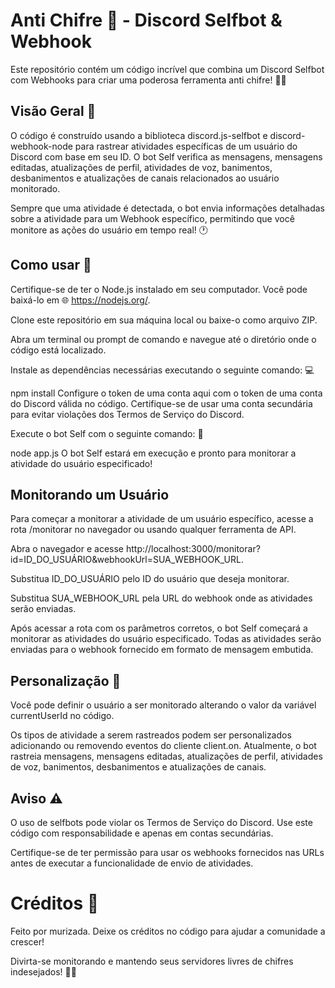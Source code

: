# Anti Chifre 🐂 - Discord Selfbot & Webhook

Este repositório contém um código incrível que combina um Discord Selfbot com Webhooks para criar uma poderosa ferramenta anti chifre! 🚫🐂

## Visão Geral 📜

O código é construído usando a biblioteca discord.js-selfbot e discord-webhook-node para rastrear atividades específicas de um usuário do Discord com base em seu ID. O bot Self verifica as mensagens, mensagens editadas, atualizações de perfil, atividades de voz, banimentos, desbanimentos e atualizações de canais relacionados ao usuário monitorado.

Sempre que uma atividade é detectada, o bot envia informações detalhadas sobre a atividade para um Webhook específico, permitindo que você monitore as ações do usuário em tempo real! 🕐

## Como usar 🚀

Certifique-se de ter o Node.js instalado em seu computador. Você pode baixá-lo em 🌐 https://nodejs.org/.

Clone este repositório em sua máquina local ou baixe-o como arquivo ZIP.

Abra um terminal ou prompt de comando e navegue até o diretório onde o código está localizado.

Instale as dependências necessárias executando o seguinte comando: 💻

npm install
Configure o token de uma conta aqui com o token de uma conta do Discord válida no código. Certifique-se de usar uma conta secundária para evitar violações dos Termos de Serviço do Discord.

Execute o bot Self com o seguinte comando: 🤖

node app.js
O bot Self estará em execução e pronto para monitorar a atividade do usuário especificado!

## Monitorando um Usuário
Para começar a monitorar a atividade de um usuário específico, acesse a rota /monitorar no navegador ou usando qualquer ferramenta de API.

Abra o navegador e acesse http://localhost:3000/monitorar?id=ID_DO_USUÁRIO&webhookUrl=SUA_WEBHOOK_URL.

Substitua ID_DO_USUÁRIO pelo ID do usuário que deseja monitorar.

Substitua SUA_WEBHOOK_URL pela URL do webhook onde as atividades serão enviadas.

Após acessar a rota com os parâmetros corretos, o bot Self começará a monitorar as atividades do usuário especificado. Todas as atividades serão enviadas para o webhook fornecido em formato de mensagem embutida.

## Personalização 🎨
Você pode definir o usuário a ser monitorado alterando o valor da variável currentUserId no código.

Os tipos de atividade a serem rastreados podem ser personalizados adicionando ou removendo eventos do cliente client.on. Atualmente, o bot rastreia mensagens, mensagens editadas, atualizações de perfil, atividades de voz, banimentos, desbanimentos e atualizações de canais.

## Aviso ⚠️
O uso de selfbots pode violar os Termos de Serviço do Discord. Use este código com responsabilidade e apenas em contas secundárias.

Certifique-se de ter permissão para usar os webhooks fornecidos nas URLs antes de executar a funcionalidade de envio de atividades.

# Créditos 💖
Feito por murizada. Deixe os créditos no código para ajudar a comunidade a crescer!

Divirta-se monitorando e mantendo seus servidores livres de chifres indesejados! 🚫🐂

